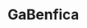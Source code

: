 # GaBenfica
<!DOCTYPE html>
<html lang="pt-br">
<head>
    <meta charset="UTF-8">
    <meta http-equiv="X-UA-Compatible" content="IE=edge">
    <meta name="viewport" content="width=device-width, initial-scale=1.0">
    <style type="text/css">

    </style>
</head>
<body>
    <div class="corpo">
      ![Anurag's GitHub stats](https://github-readme-stats.vercel.app/api?username=GaBenfika&show_icons=false&theme=dracula)
      <br>
      [![Top Langs](https://github-readme-stats.vercel.app/api/top-langs/?username=GaBenfika&langs_count=8?username=anuraghazra&show_icons=true&theme=dracula)](https://github.com/GaBenfika/github-readme-stats)
    </div>  
</body>
</html>



